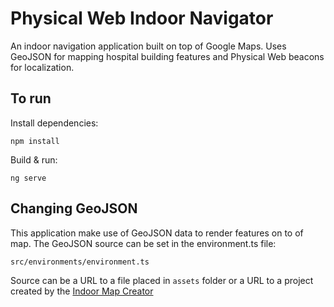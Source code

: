 # Physical Web Indoor Navigator

An indoor navigation application built on top of Google Maps. Uses GeoJSON for mapping hospital building features and Physical Web beacons for localization.

## To run
Install dependencies:
```
npm install
```
Build & run:
```
ng serve
```
## Changing GeoJSON
This application make use of GeoJSON data to render features on to of map. 
The GeoJSON source can be set in the environment.ts file:
```
src/environments/environment.ts
```
Source can be a URL to a file placed in `assets` folder or a URL to a project created by the [Indoor Map Creator](https://github.com/vipinraj/pw-hospital-routing/tree/master/indoor-map-creator)
